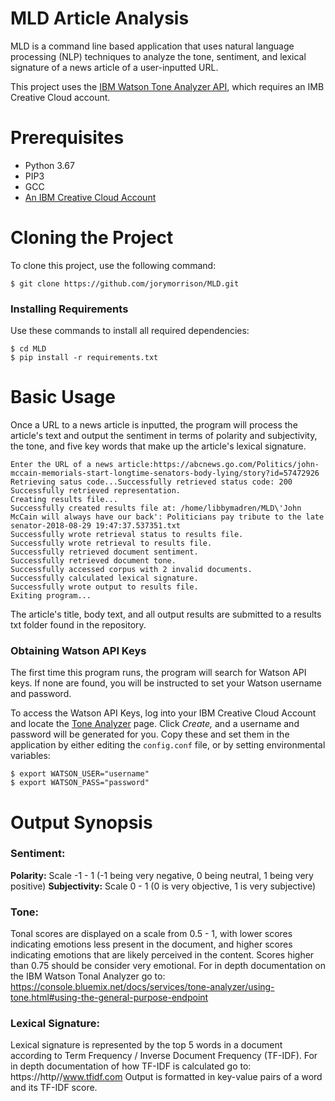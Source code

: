 # MLD Article Analysis

MLD is a command line based application that uses natural language processing (NLP) techniques to analyze the tone, sentiment, and lexical signature of a news article of a user-inputted URL.

This project uses the [IBM Watson Tone Analyzer API](https://www.ibm.com/watson/services/tone-analyzer/), which requires an IMB Creative Cloud account.

# Prerequisites
* Python 3.67
* PIP3
* GCC
* [An IBM Creative Cloud Account](https://console.bluemix.net/registration/?target=/catalog/%3fcategory=watson&cm_mmc=Earned-_-Watson+Core+-+Platform-_-WW_WW-_-intercom&cm_mmca1=000000OF&cm_mmca2=10000409&&cm_mc_uid=27843925725315299422843&cm_mc_sid_50200000=54807401535555236296&cm_mc_sid_52640000=27596621535555236301)

# Cloning the Project
To clone this project, use the following command:
```
$ git clone https://github.com/jorymorrison/MLD.git
```
### Installing Requirements
Use these commands to install all required dependencies:
```
$ cd MLD
$ pip install -r requirements.txt
```

# Basic Usage
Once a URL to a news article is inputted, the program will process the article's text and output the sentiment in terms of polarity and subjectivity, the tone, and five key words that make up the article's lexical signature.

```
Enter the URL of a news article:https://abcnews.go.com/Politics/john-mccain-memorials-start-longtime-senators-body-lying/story?id=57472926
Retrieving satus code...Successfully retrieved status code: 200
Successfully retrieved representation.
Creating results file...
Successfully created results file at: /home/libbymadren/MLD\'John McCain will always have our back': Politicians pay tribute to the late senator-2018-08-29 19:47:37.537351.txt
Successfully wrote retrieval status to results file.
Successfully wrote retrieval to results file.
Successfully retrieved document sentiment.
Successfully retrieved document tone.
Successfully accessed corpus with 2 invalid documents.
Successfully calculated lexical signature.
Successfully wrote output to results file.
Exiting program...
```
The article's title, body text, and all output results are submitted to a results txt folder found in the repository.

### Obtaining Watson API Keys

The first time this program runs, the program will search for Watson API keys. If none are found, you will be instructed to set your Watson username and password. 

To access the Watson API Keys, log into your IBM Creative Cloud Account and locate the [Tone Analyzer](https://console.bluemix.net/catalog/services/tone-analyzer?hideTours=true&cm_mmc=-_-Watson+Core_Watson+Core+-+Platform-_-WW_WW-_-wdc-ref&cm_mmca1=000000OF&cm_mmca2=10000409) page. Click *Create,* and a username and password will be generated for you. Copy these and set them in the application by either editing the ` config.conf ` file, or by setting environmental variables:
```
$ export WATSON_USER="username"
$ export WATSON_PASS="password"
```



# Output Synopsis
### Sentiment:
**Polarity:** Scale -1 - 1 (-1 being very negative, 0 being neutral, 1 being very positive)
**Subjectivity:** Scale 0 - 1 (0 is very objective, 1 is very subjective)

### Tone:
Tonal scores are displayed on a scale from 0.5 - 1, with lower scores indicating emotions less present in the document, and higher scores indicating emotions that are likely perceived in the content. Scores higher than 0.75 should be consider very emotional.
For in depth documentation on the IBM Watson Tonal Analyzer go to: https://console.bluemix.net/docs/services/tone-analyzer/using-tone.html#using-the-general-purpose-endpoint

### Lexical Signature:
Lexical signature is represented by the top 5 words in a document according to Term Frequency / Inverse Document Frequency (TF-IDF). 
For in depth documentation of how TF-IDF is calculated go to: https://http//www.tfidf.com
Output is formatted in key-value pairs of a word and its TF-IDF score.
